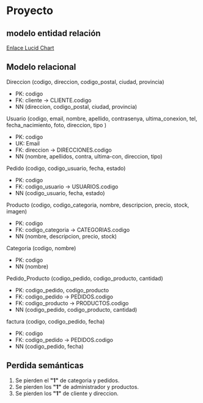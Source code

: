 # Proyecto

## modelo entidad relación

[Enlace Lucid Chart](https://lucid.app/lucidchart/5e8169ed-ab5c-4a9f-8b9b-d2a57faf3205/edit?viewport_loc=-176%2C-23%2C3072%2C1056%2C0_0&invitationId=inv_6d824699-3066-4642-9e31-ac7d37cecbfe)

## Modelo relacional

Direccion (codigo, direccion, codigo_postal, ciudad, provincia)

* PK: codigo
* FK: cliente -> CLIENTE.codigo
* NN (direccion, codigo_postal, ciudad, provincia)

Usuario (codigo, email, nombre, apellido, contrasenya, ultima_conexion, tel, fecha_nacimiento, foto, direccion, tipo )

* PK: codigo
* UK: Email
* FK: direccion -> DIRECCIONES.codigo
* NN (nombre, apellidos, contra, ultima-con, direccion, tipo)

Pedido (codigo, codigo_usuario, fecha, estado)

* PK: codigo
* FK: codigo_usuario -> USUARIOS.codigo
* NN (codigo_usuario, fecha, estado)

Producto (codigo, codigo_categoria, nombre, descripcion, precio, stock, imagen)

* PK: codigo
* FK: codigo_categoria -> CATEGORIAS.codigo
* NN (nombre, descripcion, precio, stock)

Categoria (codigo, nombre)

* PK: codigo
* NN (nombre)

Pedido_Producto (codigo_pedido, codigo_producto, cantidad)

* PK: codigo_pedido, codigo_producto
* FK: codigo_pedido -> PEDIDOS.codigo
* FK: codigo_producto -> PRODUCTOS.codigo
* NN (codigo_pedido, codigo_producto, cantidad)

factura (codigo, codigo_pedido, fecha)

* PK: codigo
* FK: codigo_pedido -> PEDIDOS.codigo
* NN (codigo_pedido, fecha)

## Perdida semánticas

1. Se pierden el **"1"** de categoria y pedidos.
2. Se pierden los **"1"** de administrador y productos.
3. Se pierden los **"1"** de cliente y direccion.
